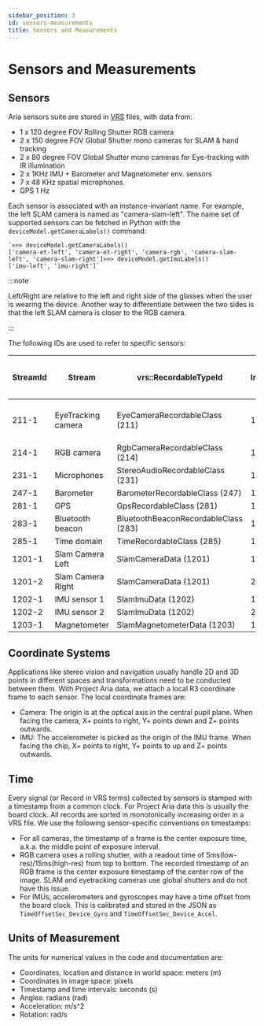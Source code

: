 ```yaml
---
sidebar_position: 3
id: sensors-measurements
title: Sensors and Measurements
---
```


# Sensors and Measurements

## Sensors

Aria sensors suite are stored in [VRS](https://facebookresearch.github.io/vrs/docs/Overview) files, with data from:


* 1 x 120 degree FOV Rolling Shutter RGB camera
* 2 x 150 degree FOV Global Shutter mono cameras for SLAM & hand tracking
* 2 x 80 degree FOV Global Shutter mono cameras for Eye-tracking with IR illumination
* 2 x 1KHz IMU + Barometer and Magnetometer env. sensors
* 7 x 48 KHz spatial microphones
* GPS 1 Hz

Each sensor is associated with an instance-invariant name. For example, the left SLAM camera is named as "camera-slam-left". The name set of supported sensors can be fetched in Python with the `deviceModel.getCameraLabels()` command:


```
`>>> deviceModel.getCameraLabels()
['camera-et-left', 'camera-et-right', 'camera-rgb', 'camera-slam-left', 'camera-slam-right']>>> deviceModel.getImuLabels()
['imu-left', 'imu-right']`
```


:::note

Left/Right are relative to the left and right side of the glasses when the user is wearing the device. Another way to differentiate between the two sides is that the left SLAM camera is closer to the RGB camera.

:::

The following IDs are used to refer to specific sensors:

|StreamId    |Stream    |vrs::RecordableTypeId    |VRS Instance ID    |Calibration labels for coordinate transform    |DataProvider API    |
|---    |---    |---    |---    |---    |---    |
|211-1    |EyeTracking camera    |EyeCameraRecordableClass (211)    |1    |camera-et-left; camera-et-right    |getEyeCameraPlayer()    |
|214-1    |RGB camera    |RgbCameraRecordableClass (214)    |1    |`camera-rgb`    |getRgbCameraPlayer()    |
|231-1    |Microphones    |StereoAudioRecordableClass (231)    |1    |    |getAudioPlayer()    |
|247-1    |Barometer    |BarometerRecordableClass (247)    |1    |    |getBarometerPlayer()    |
|281-1    |GPS    |GpsRecordableClass (281)    |1    |    |getGpsPlayer()    |
|283-1    |Bluetooth beacon    |BluetoothBeaconRecordableClass (283)    |1    |    |getBluetoothBeaconPlayer()    |
|285-1    |Time domain    |TimeRecordableClass (285)    |1    |    |getTimeSyncPlayer()    |
|1201-1    |Slam Camera Left    |SlamCameraData (1201)    |1    |`camera-slam-left`    |getSlamLeftCameraPlayer()    |
|1201-2    |Slam Camera Right    |SlamCameraData (1201)    |2    |`camera-slam-right`    |getSlamRightCameraPlayer()    |
|1202-1    |IMU sensor 1    |SlamImuData (1202)    |1    |`imu-right`    |getImuRightPlayer()    |
|1202-2    |IMU sensor 2    |SlamImuData (1202)    |2    |`imu-left`    |getImuLeftPlayer()    |
|1203-1    |Magnetometer    |SlamMagnetometerData (1203)    |1    |    |getMagnetometerPlayer()    |


## Coordinate Systems

Applications like stereo vision and navigation usually handle 2D and 3D points in different spaces and transformations need to be conducted between them. With Project Aria data, we attach a local R3 coordinate frame to each sensor. The local coordinate frames are:


* Camera: The origin is at the optical axis in the central pupil plane. When facing the camera, X+ points to right, Y+ points down and Z+ points outwards.
* IMU: The accelerometer is picked as the origin of the IMU frame. When facing the chip, X+ points to right, Y+ points to up and Z+ points outwards.

## Time

Every signal (or Record in VRS terms) collected by sensors is stamped with a timestamp from a common clock. For Project Aria data this is usually the board clock. All records are sorted in monotonically increasing order in a VRS file. We use the following sensor-specific conventions on timestamps:


* For all cameras, the timestamp of a frame is the center exposure time, a.k.a. the middle point of exposure interval.
* RGB camera uses a rolling shutter, with a readout time of 5ms(low-res)/15ms(high-res) from top to bottom. The recorded timestamp of an RGB frame is the center exposure timestamp of the center row of the image. SLAM and eyetracking cameras use global shutters and do not have this issue.
* For IMUs, accelerometers and gyroscopes may have a time offset from the board clock. This is calibrated and stored in the JSON as `TimeOffsetSec_Device_Gyro` and `TimeOffsetSec_Device_Accel`.

## Units of Measurement

The units for numerical values in the code and documentation are:


* Coordinates, location and distance in world space: meters (m)
* Coordinates in image space: pixels
* Timestamp and time intervals: seconds (s)
* Angles: radians (rad)
* Acceleration: m/s^2
* Rotation: rad/s
